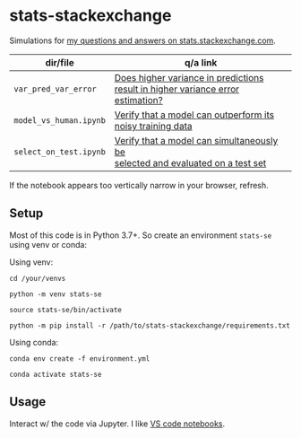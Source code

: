 # stats-stackexchange
Simulations for [my questions and answers on stats.stackexchange.com](https://stats.stackexchange.com/users/337906/chicxulub).


| dir/file               | q/a link                                                                                                                               |
|------------------------|----------------------------------------------------------------------------------------------------------------------------------------|
| `var_pred_var_error`   | [Does higher variance in predictions <br>result in higher variance error estimation?](https://stats.stackexchange.com/q/568492/337906) |
| `model_vs_human.ipynb` | [Verify that a model can outperform its <br>noisy training data](https://stats.stackexchange.com/a/580894/337906)                    |
| `select_on_test.ipynb` | [Verify that a model can simultaneously be <br>selected and evaluated on a test set](https://stats.stackexchange.com/a/570680/337906)  |

If the notebook appears too vertically narrow in your browser, refresh.

## Setup

Most of this code is in Python 3.7+. So create an environment `stats-se` using venv
or conda:

Using venv:

```
cd /your/venvs

python -m venv stats-se

source stats-se/bin/activate

python -m pip install -r /path/to/stats-stackexchange/requirements.txt
```

Using conda:

```
conda env create -f environment.yml

conda activate stats-se
```

## Usage

Interact w/ the code via Jupyter. I like [VS code notebooks](https://code.visualstudio.com/docs/datascience/jupyter-notebooks).
